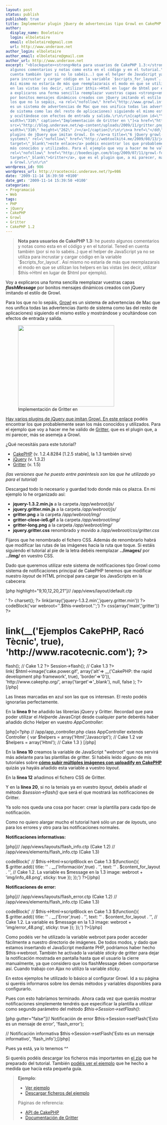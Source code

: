 ```yaml
---
layout: post
status: publish
published: true
title: Implementar plugin jQuery de advertencias tipo Growl en CakePHP
author:
  display_name: Booletaire
  login: elboletaire
  email: elboletaire@gmail.com
  url: http://www.underave.net
author_login: elboletaire
author_email: elboletaire@gmail.com
author_url: http://www.underave.net
excerpt: "<blockquote><strong>Nota para usuarios de CakePHP 1.3:</strong> he puesto
  algunos comentarios y notas como esta en el código y en el tutorial.\r\nTened en
  cuenta también (por si no lo sabéis..) que el helper de JavaScript ya no se utiliza
  para incrustar y cargar código en la variable `$scripts_for_layout`.
  Así mismo no estaría de más que reemplazarais el modo en que se utilizan los helpers
  en las vistas (es decir, utilizar $this->Html en lugar de $html por ejemplo).</blockquote>\r\n\r\n\r\nVoy
  a explicaros una forma sencilla reemplazar vuestras capas <strong><em>flashMessage</em></strong>
  por bonitos mensajes dinámicos creados con jQuery imitando el estilo de Growl.\r\n\r\nPara
  los que no lo sepáis, <a rel=\"nofollow\" href=\"http://www.growl.info/\" target=\"_blank\">Growl</a>
  es un sistema de advertencias de Mac que nos unifica todas las advertencias (tanto
  de sistema como las del resto de aplicaciones) siguiendo el mismo estilo y mostrándose
  y ocultándose con efectos de entrada y salida.\r\n\r\n[caption id=\"\" align=\"aligncenter\"
  width=\"310\" caption=\"Implementación de Gritter en \"]<a href=\"http://www.underave.net/barna23\"><img
  src=\"http://blog.underave.net/wp-content/uploads/2009/11/gritter.png\" alt=\"\"
  width=\"310\" height=\"262\" /></a>[/caption]\r\n\r\n<a href=\"</dd\">Hay varios
  plugins de jQuery que imitan Growl. En </a><a title=\"6 jQuery growl-like notification
  systems\" rel=\"nofollow\" href=\"http://webtoolkit4.me/2009/08/13/jquery-growl-likenotification-systems/\"
  target=\"_blank\">este enlace</a> podéis encontrar los que probablemente sean los
  más conocidos y utilizados. Para el ejemplo que voy a hacer me he valido de <a title=\"Gritter\"
  rel=\"nofollow\" href=\"http://boedesign.com/blog/2009/07/11/growl-for-jquery-gritter/\"
  target=\"_blank\">Gritter</a>, que es el plugin que, a mi parecer, más se asemeja
  a Growl.\r\n\r\n"
wordpress_id: 986
wordpress_url: http://racotecnic.underave.net/?p=986
date: '2009-11-14 16:39:50 +0100'
date_gmt: '2009-11-14 15:39:50 +0100'
categories:
- Programació
- Web
tags:
- PHP
- jQuery
- CakePHP
- Growl
- Gritter
- CakePHP 1.2
---
```

<blockquote><strong>Nota para usuarios de CakePHP 1.3:</strong> he puesto algunos comentarios y notas como esta en el código y en el tutorial.
Tened en cuenta también (por si no lo sabéis..) que el helper de JavaScript ya no se utiliza para incrustar y cargar código en la variable `$scripts_for_layout`. Así mismo no estaría de más que reemplazarais el modo en que se utilizan los helpers en las vistas (es decir, utilizar $this->Html en lugar de $html por ejemplo).</blockquote>

Voy a explicaros una forma sencilla reemplazar vuestras capas <strong><em>flashMessage</em></strong> por bonitos mensajes dinámicos creados con jQuery imitando el estilo de Growl.

Para los que no lo sepáis, <a rel="nofollow" href="http://www.growl.info/" target="_blank">Growl</a> es un sistema de advertencias de Mac que nos unifica todas las advertencias (tanto de sistema como las del resto de aplicaciones) siguiendo el mismo estilo y mostrándose y ocultándose con efectos de entrada y salida.

<figure>
  <a href="http://www.underave.net/barna23"><img src="http://blog.underave.net/wp-content/uploads/2009/11/gritter.png" alt="" width="310" height="262" /></a>
  <figcaption>
    Implementación de Gritter en
  </figcaption>
</figure>

<a href="</dd">Hay varios plugins de jQuery que imitan Growl. En </a><a title="6 jQuery growl-like notification systems" rel="nofollow" href="http://webtoolkit4.me/2009/08/13/jquery-growl-likenotification-systems/" target="_blank">este enlace</a> podéis encontrar los que probablemente sean los más conocidos y utilizados. Para el ejemplo que voy a hacer me he valido de <a title="Gritter" rel="nofollow" href="http://boedesign.com/blog/2009/07/11/growl-for-jquery-gritter/" target="_blank">Gritter</a>, que es el plugin que, a mi parecer, más se asemeja a Growl.

<a id="more"></a><a id="more-986"></a>
¿Qué necesitáis para este tutorial?

<ul>
<li><a rel="nofollow" href="http://www.cakephp.org" target="_blank">CakePHP</a> (v. 1.2.4.8284 [1.2.5 stable], la 1.3 también sirve)</li>
<li><a rel="nofollow" href="http://www.jquery.com" target="_blank">jQuery</a> (v. 1.3.2)</li>
<li><a rel="nofollow" href="http://boedesign.com/blog/2009/07/11/growl-for-jquery-gritter/" target="_blank">Gritter</a> (v. 1.5)</li>
</ul>

<em>(las versiones que he puesto entre paréntesis son las que he utilizado yo para el tutorial)</em>

Descargad todo lo necesario y guardad todo donde más os plazca. En mi ejemplo lo he organizado así:

<ul>
<li><strong>jquery-1.3.2.min.js</strong> a la carpeta <em>/app/webroot/js/</em></li>
<li><strong>jquery.gritter.min.js</strong> a la carpeta <em>/app/webroot/js/</em></li>
<li><strong>gritter.png</strong> a la carpeta <em>/app/webroot/img/</em></li>
<li><strong>gritter-close-ie6.gif</strong> a la carpeta <em>/app/webroot/img/</em></li>
<li><strong>gritter-long.png</strong> a la carpeta <em>/app/webroot/img/</em></li>
<li><strong>jquery.gritter.css</strong> renombrado y movido a <em>/app/webroot/css/gritter.css</em></li>
</ul>

Fijaros que he renombrado el fichero CSS. Además de renombrarlo habrá que modificar las rutas de las imágenes hacia la ruta que toque. Si estáis siguiendo el tutorial al pie de la letra debéis reemplazar <strong>../images/</strong> por <strong>../img/</strong> en vuestro CSS.

Dado que queremos utilizar este sistema de notificaciones tipo Growl como sistema de notificaciones principal de CakePHP tenemos que modificar nuestro <em>layout</em> de HTML principal para cargar los JavaScripts en la cabecera:

[php highlight="9,10,12,20,21"]// /app/views/layout/default.ctp
<?php echo '<?xml version='1.1' encoding='' . Configure::read('App.encoding') . ''?>' ?>
<!DOCTYPE html PUBLIC '-//W3C//DTD XHTML 1.1//EN' 'http://www.w3.org/TR/xhtml11/DTD/xhtml11.dtd'>
<html xmlns='http://www.w3.org/1999/xhtml' xml:lang='es-es'>
<html xmlns='http://www.w3.org/1999/xhtml'>
    <head>
    	<?php echo $html->charset(); ?>
		<title><?php echo $title_for_layout ?> | Ejemplos CakePHP | Racó Tècnic</title>
		<?php echo $javascript->link(array('jquery-1.3.2.min','jquery.gritter.min')) ?>
		<?php echo $javascript->codeBlock('var webroot=''.$this->webroot.'';') ?>
		<?php echo $scripts_for_layout; ?>
		<?php echo $html->css(array('main','gritter')) ?>
	</head>
<body>
	<div id='container'>
		<div id='header'>
			<h1><?php echo $html->link(__('Ejemplos CakePHP, Racó Tècnic', true), 'http://www.racotecnic.com'); ?></h1>
		</div>
		<div id='content'>
			<?php $session->flash(); // Cake 1.2 ?>
			<?php echo $this->Session->flash(); // Cake 1.3 ?>
			<?php echo $content_for_layout; ?>
		</div>
		<div id='footer'>
			<?php echo $html->link(
					$html->image('cake.power.gif', array('alt'=> __('CakePHP: the rapid development php framework', true), 'border'=>'0')),
					'http://www.cakephp.org/',
					array('target'=>'_blank'), null, false
				);
			?>
		</div>
	</div>
	<?php echo $cakeDebug; ?>
	<script src='http://static.woopra.com/js/woopra.js' type='text/javascript'></script>
</body>
</html>[/php]

Las líneas marcadas en azul son las que os interesan. El resto podéis ignorarlas perfectamente.

En la <strong>línea 9</strong> he añadido las librerías jQuery y Gritter. Recordad que para poder utilizar el <em>Helper</em>de JavasCript desde cualquier parte deberéis haber añadido dicho Helper en vuestro <em>AppController</em>:

[php]<?php // /app/app_controller.php
class AppController extends Controller {
	var $helpers = array('Html','Javascript'); // Cake 1.2
	var $helpers = array('Html'); // Cake 1.3
}
[/php]

En la <strong>línea 10</strong> creamos la variable de JavaScript "<em>webroot</em>" que nos servirá más adelante para las plantillas de gritter. Si habéis leído alguno de mis tutoriales sobre <a title="Subida de ficheros con uploadify y validación Ajax en CakePHP" href="http://www.racotecnic.com/2009/10/subida-de-ficheros-con-uploadify-y-validacion-ajax-en-cakephp/"><strong>cómo subir múltiples imágenes con uploadify en CakePHP</strong></a> quizás ya hayáis añadido esta variable a vuestro <em>layout</em>.

En la <strong>línea 12</strong> añadimos el fichero CSS de Gritter.

Y en la <strong>línea 20</strong>, si no la teníais ya en vuestro <em>layout</em>, debéis añadir el método <em>$session->flash()</em> que será el que mostrará las notificaciones de Gritter.

Ya solo nos queda una cosa por hacer: crear la plantilla para cada tipo de notificación.

Como no quiero alargar mucho el tutorial haré sólo un par de <em>layouts</em>, uno para los errores y otro para las notificaciones normales.

<strong>Notificaciones informativas:</strong>

[php]// /app/views/layouts/flash_info.ctp (Cake 1.2)
// /app/views/elements/flash_info.ctp (Cake 1.3)
<?php echo $javascript->codeBlock('
// $this->Html->scriptBlock en Cake 1.3
$(function(){
	$.gritter.add({
		title: '' . __('Información',true) . '',
		text: '' . $content_for_layout . '', // Cake 1.2. La variable es $message en la 1.3
		image: webroot + 'img/info_48.png',
		sticky: true
	});
});') ?>[/php]

<strong>Notificaciones de error:</strong>

[php]// /app/views/layouts/flash_error.ctp (Cake 1.2)
// /app/views/elements/flash_info.ctp (Cake 1.3)
<?php echo $javascript->codeBlock('
// $this->Html->scriptBlock en Cake 1.3
$(function(){
	$.gritter.add({
		title: '' . __('Error',true) . '',
		text: '' . $content_for_layout . '', // Cake 1.2. La variable es $message en la 1.3
		image: webroot + 'img/error_48.png',
		sticky: true
	});
});') ?>[/php]

Como podéis ver he utilizado la variable webroot para poder acceder fácilmente a nuestro directorio de imágenes. De todos modos, y dado que estamos insertando el JavaScript mediante PHP, podríamos haber hecho $this->webroot. También he activado la variable <em>sticky</em> de gritter para dejar la notificación mostrada en pantalla hasta que el usuario la cierre manualmente, ya que considero que los flashMessage deben comportarse así. Cuando trabajo con Ajax no utilizo la variable <em>sticky</em>.

En estos ejemplos he utilizado lo básico al configurar Growl. Id a su página si queréis informaros sobre los demás métodos y variables disponibles para configurarlo.

Pues con esto habríamos terminado. Ahora cada vez que queráis mostrar notificaciones simplemente tendréis que especificar la plantilla a utilizar como segundo parámetro del método <em>$this->Session->setFlash()</em>:

[php gutter="false"]// Notificación de error
$this->Session->setFlash('Esto es un mensaje de error', 'flash_error');

// Notificación informativa
$this->Session->setFlash('Esto es un mensaje informativo', 'flash_info');[/php]

Pues ya está, ya lo tenemos ^^

Si queréis podéis descargar los ficheros más importantes en <a href="http://www.racotecnic.com/tutorials/2009/11/growl_cake.zip">el zip</a> que he preparado del tutorial. También <a href="http://www.racotecnic.com/tutorials/cake/pages/growl">podéis ver el ejemplo</a> que he hecho a medida que hacía esta pequeña guía.
<blockquote>
<strong>Ejemplo</strong>:

<ul>
<li><a href="http://www.racotecnic.com/tutorials/cake/pages/growl">Ver ejemplo</a></li>
<li><a href="http://www.racotecnic.com/tutorials/2009/11/growl_cake.zip">Descargar ficheros del ejemplo</a></li>
</ul>

Páginas de referencia:

<ul>
<li><a href="http://api.cakephp.org" target="_blank">API de CakePHP</a></li>
<li><a rel="nofollow" href="http://boedesign.com/blog/2009/07/11/growl-for-jquery-gritter/" target="_blank">Documentación de Gritter</a></li>
</ul>
</blockquote>
